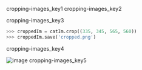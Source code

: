 cropping-images_key1
cropping-images_key2


cropping-images_key3


```python
>>> croppedIm = catIm.crop((335, 345, 565, 560))
>>> croppedIm.save('cropped.png')
```
cropping-images_key4


![image](assets/000043.jpg)
cropping-images_key5
